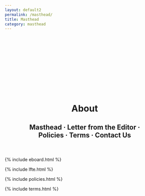 ```yaml
---
layout: default2
permalink: /masthead/
title: Masthead
category: masthead
---
```


<div class="{{ page.title }}" style="padding-top: 175px;">

  <header class="header__about">
    <h1>About</h1>
    <h2>Masthead &middot; Letter from the Editor &middot;<br> Policies &middot; Terms &middot; Contact Us</h2>
  </header>

  {% include eboard.html %}

  {% include lfte.html %}

  {% include policies.html %}

  {% include terms.html %}

  <!-- include contact.html  -->

</div>
